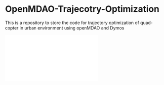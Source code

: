# OpenMDAO-Trajecotry-Optimization
This is a repository to store the code for trajectory optimization of quad-copter in urban environment using openMDAO and Dymos

![github-large](./figures_obs_traj/trajectory3D_obs.pdf)
